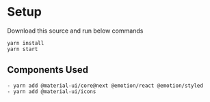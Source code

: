 # Setup

Download this source and run below commands

    yarn install
    yarn start

## Components Used

    - yarn add @material-ui/core@next @emotion/react @emotion/styled
    - yarn add @material-ui/icons
